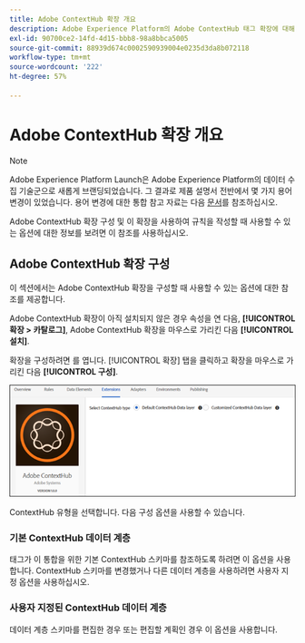 ```yaml
---
title: Adobe ContextHub 확장 개요
description: Adobe Experience Platform의 Adobe ContextHub 태그 확장에 대해 알아봅니다.
exl-id: 90700ce2-14fd-4d15-bbb8-98a8bbca5005
source-git-commit: 88939d674c0002590939004e0235d3da8b072118
workflow-type: tm+mt
source-wordcount: '222'
ht-degree: 57%

---
```


# Adobe ContextHub 확장 개요

>[!NOTE]
>
>Adobe Experience Platform Launch은 Adobe Experience Platform의 데이터 수집 기술군으로 새롭게 브랜딩되었습니다. 그 결과로 제품 설명서 전반에서 몇 가지 용어 변경이 있었습니다. 용어 변경에 대한 통합 참고 자료는 다음 [문서](../../../term-updates.md)를 참조하십시오.

Adobe ContextHub 확장 구성 및 이 확장을 사용하여 규칙을 작성할 때 사용할 수 있는 옵션에 대한 정보를 보려면 이 참조를 사용하십시오.

## Adobe ContextHub 확장 구성

이 섹션에서는 Adobe ContextHub 확장을 구성할 때 사용할 수 있는 옵션에 대한 참조를 제공합니다.

Adobe ContextHub 확장이 아직 설치되지 않은 경우 속성을 연 다음, **[!UICONTROL 확장 > 카탈로그]**, Adobe ContextHub 확장을 마우스로 가리킨 다음 **[!UICONTROL 설치]**.

확장을 구성하려면 를 엽니다. [!UICONTROL 확장] 탭을 클릭하고 확장을 마우스로 가리킨 다음 **[!UICONTROL 구성]**.

![](../../../images/ext-contexthub-config.png)

ContextHub 유형을 선택합니다. 다음 구성 옵션을 사용할 수 있습니다.

### 기본 ContextHub 데이터 계층

태그가 이 통합을 위한 기본 ContextHub 스키마를 참조하도록 하려면 이 옵션을 사용합니다. ContextHub 스키마를 변경했거나 다른 데이터 계층을 사용하려면 사용자 지정 옵션을 사용하십시오.

### 사용자 지정된 ContextHub 데이터 계층

데이터 계층 스키마를 편집한 경우 또는 편집할 계획인 경우 이 옵션을 사용합니다.

